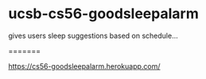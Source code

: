 
# ucsb-cs56-goodsleepalarm
gives users sleep suggestions based on schedule...

=======

https://cs56-goodsleepalarm.herokuapp.com/
